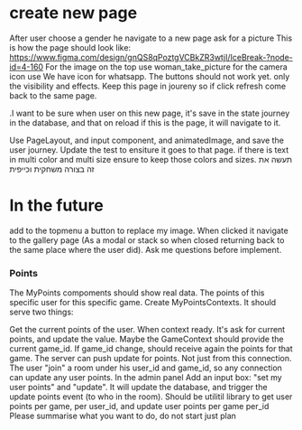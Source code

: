 # create new page

After user choose a gender he navigate to a new page ask for a picture
This is how the page should look like:
https://www.figma.com/design/gnQS8qPoztgVCBkZR3wtjI/IceBreak-?node-id=4-160
For the image on the top use woman_take_picture
for the camera icon use
We have icon for whatsapp.
The buttons should not work yet. only the visibility and effects.
Keep this page in joureny so if click refresh come back to the same page.


.I want to be sure when user on this new page, it's save in the state journey in the database, and that on reload if this is the page, it will navigate to it.

Use PageLayout, and input component, and animatedImage, and save the user journey. Update the test to ensiture it goes to that page.
if there is text in multi color and multi size ensure to keep those colors and sizes.
תעשה את זה בצורה משחקית וכייפית


# In the future
add to the topmenu a button to replace my image. When clicked it navigate to the gallery page (As a modal or stack so when closed returning back to the same place where the user did).
Ask me questions before implement.



### Points
The MyPoints compoments should show real data.
The points of this specific user for this specific game.
Create MyPointsContexts.
It should serve two things:

Get the current points of the user. When context ready. It's ask for current points, and update the value. Maybe the GameContext should provide the current game_id.
If game_id change, should receive again the points for that game.
The server can push update for points. Not just from this connection. The user "join" a room under his user_id and game_id, so any connection can update any user points.
In the admin panel Add an input box: "set my user points" and "update". It will update the database, and trigger the update points event (to who in the room).
Should be utilitil library to get user points per game, per user_id, and update user points per game per_id
Please summarise what you want to do, do not start just plan